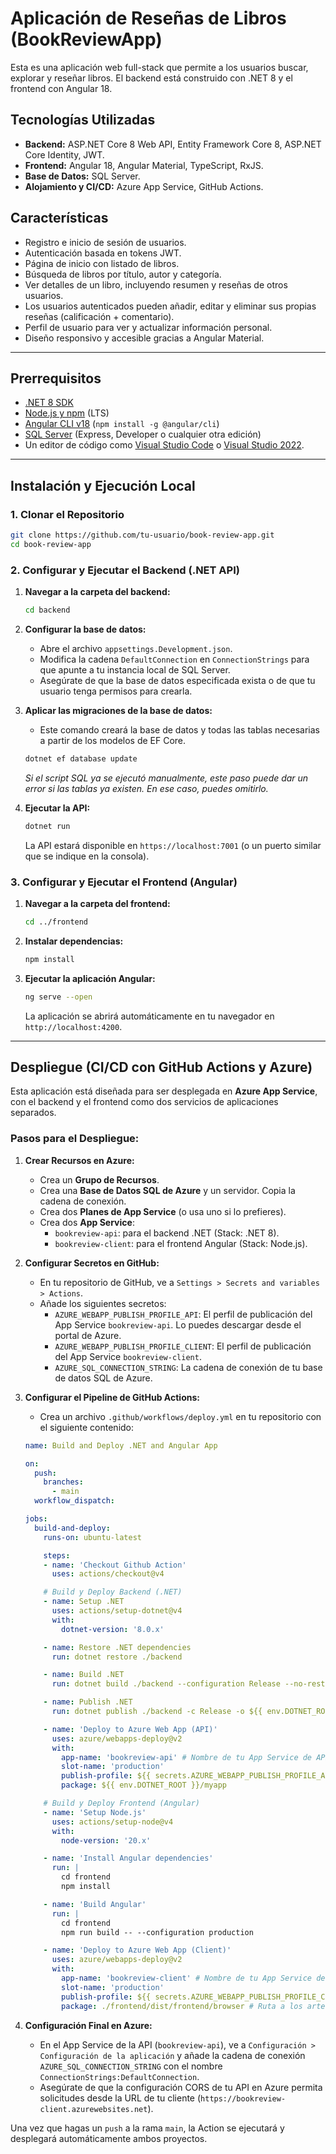 # Aplicación de Reseñas de Libros (BookReviewApp)

Esta es una aplicación web full-stack que permite a los usuarios buscar, explorar y reseñar libros. El backend está construido con .NET 8 y el frontend con Angular 18.

## Tecnologías Utilizadas

- **Backend:** ASP.NET Core 8 Web API, Entity Framework Core 8, ASP.NET Core Identity, JWT.
- **Frontend:** Angular 18, Angular Material, TypeScript, RxJS.
- **Base de Datos:** SQL Server.
- **Alojamiento y CI/CD:** Azure App Service, GitHub Actions.

## Características

-   Registro e inicio de sesión de usuarios.
-   Autenticación basada en tokens JWT.
-   Página de inicio con listado de libros.
-   Búsqueda de libros por título, autor y categoría.
-   Ver detalles de un libro, incluyendo resumen y reseñas de otros usuarios.
-   Los usuarios autenticados pueden añadir, editar y eliminar sus propias reseñas (calificación + comentario).
-   Perfil de usuario para ver y actualizar información personal.
-   Diseño responsivo y accesible gracias a Angular Material.

---

## Prerrequisitos

-   [.NET 8 SDK](https://dotnet.microsoft.com/download/dotnet/8.0)
-   [Node.js y npm](https://nodejs.org/) (LTS)
-   [Angular CLI v18](https://angular.io/cli) (`npm install -g @angular/cli`)
-   [SQL Server](https://www.microsoft.com/es-es/sql-server/sql-server-downloads) (Express, Developer o cualquier otra edición)
-   Un editor de código como [Visual Studio Code](https://code.visualstudio.com/) o [Visual Studio 2022](https://visualstudio.microsoft.com/).

---

## Instalación y Ejecución Local

### 1. Clonar el Repositorio

```bash
git clone https://github.com/tu-usuario/book-review-app.git
cd book-review-app
```

### 2. Configurar y Ejecutar el Backend (.NET API)

1.  **Navegar a la carpeta del backend:**
    ```bash
    cd backend
    ```

2.  **Configurar la base de datos:**
    -   Abre el archivo `appsettings.Development.json`.
    -   Modifica la cadena `DefaultConnection` en `ConnectionStrings` para que apunte a tu instancia local de SQL Server.
    -   Asegúrate de que la base de datos especificada exista o de que tu usuario tenga permisos para crearla.

3.  **Aplicar las migraciones de la base de datos:**
    -   Este comando creará la base de datos y todas las tablas necesarias a partir de los modelos de EF Core.
    ```bash
    dotnet ef database update
    ```
    *Si el script SQL ya se ejecutó manualmente, este paso puede dar un error si las tablas ya existen. En ese caso, puedes omitirlo.*

4.  **Ejecutar la API:**
    ```bash
    dotnet run
    ```
    La API estará disponible en `https://localhost:7001` (o un puerto similar que se indique en la consola).

### 3. Configurar y Ejecutar el Frontend (Angular)

1.  **Navegar a la carpeta del frontend:**
    ```bash
    cd ../frontend
    ```

2.  **Instalar dependencias:**
    ```bash
    npm install
    ```

3.  **Ejecutar la aplicación Angular:**
    ```bash
    ng serve --open
    ```
    La aplicación se abrirá automáticamente en tu navegador en `http://localhost:4200`.

---

## Despliegue (CI/CD con GitHub Actions y Azure)

Esta aplicación está diseñada para ser desplegada en **Azure App Service**, con el backend y el frontend como dos servicios de aplicaciones separados.

### Pasos para el Despliegue:

1.  **Crear Recursos en Azure:**
    -   Crea un **Grupo de Recursos**.
    -   Crea una **Base de Datos SQL de Azure** y un servidor. Copia la cadena de conexión.
    -   Crea dos **Planes de App Service** (o usa uno si lo prefieres).
    -   Crea dos **App Service**:
        -   `bookreview-api`: para el backend .NET (Stack: .NET 8).
        -   `bookreview-client`: para el frontend Angular (Stack: Node.js).

2.  **Configurar Secretos en GitHub:**
    -   En tu repositorio de GitHub, ve a `Settings > Secrets and variables > Actions`.
    -   Añade los siguientes secretos:
        -   `AZURE_WEBAPP_PUBLISH_PROFILE_API`: El perfil de publicación del App Service `bookreview-api`. Lo puedes descargar desde el portal de Azure.
        -   `AZURE_WEBAPP_PUBLISH_PROFILE_CLIENT`: El perfil de publicación del App Service `bookreview-client`.
        -   `AZURE_SQL_CONNECTION_STRING`: La cadena de conexión de tu base de datos SQL de Azure.

3.  **Configurar el Pipeline de GitHub Actions:**
    -   Crea un archivo `.github/workflows/deploy.yml` en tu repositorio con el siguiente contenido:

    ```yaml
    name: Build and Deploy .NET and Angular App

    on:
      push:
        branches:
          - main
      workflow_dispatch:

    jobs:
      build-and-deploy:
        runs-on: ubuntu-latest

        steps:
        - name: 'Checkout Github Action'
          uses: actions/checkout@v4

        # Build y Deploy Backend (.NET)
        - name: Setup .NET
          uses: actions/setup-dotnet@v4
          with:
            dotnet-version: '8.0.x'

        - name: Restore .NET dependencies
          run: dotnet restore ./backend

        - name: Build .NET
          run: dotnet build ./backend --configuration Release --no-restore

        - name: Publish .NET
          run: dotnet publish ./backend -c Release -o ${{ env.DOTNET_ROOT }}/myapp

        - name: 'Deploy to Azure Web App (API)'
          uses: azure/webapps-deploy@v2
          with:
            app-name: 'bookreview-api' # Nombre de tu App Service de API
            slot-name: 'production'
            publish-profile: ${{ secrets.AZURE_WEBAPP_PUBLISH_PROFILE_API }}
            package: ${{ env.DOTNET_ROOT }}/myapp

        # Build y Deploy Frontend (Angular)
        - name: 'Setup Node.js'
          uses: actions/setup-node@v4
          with:
            node-version: '20.x'

        - name: 'Install Angular dependencies'
          run: |
            cd frontend
            npm install

        - name: 'Build Angular'
          run: |
            cd frontend
            npm run build -- --configuration production

        - name: 'Deploy to Azure Web App (Client)'
          uses: azure/webapps-deploy@v2
          with:
            app-name: 'bookreview-client' # Nombre de tu App Service de cliente
            slot-name: 'production'
            publish-profile: ${{ secrets.AZURE_WEBAPP_PUBLISH_PROFILE_CLIENT }}
            package: ./frontend/dist/frontend/browser # Ruta a los artefactos de build de Angular

    ```

4.  **Configuración Final en Azure:**
    -   En el App Service de la API (`bookreview-api`), ve a `Configuración > Configuración de la aplicación` y añade la cadena de conexión `AZURE_SQL_CONNECTION_STRING` con el nombre `ConnectionStrings:DefaultConnection`.
    -   Asegúrate de que la configuración CORS de tu API en Azure permita solicitudes desde la URL de tu cliente (`https://bookreview-client.azurewebsites.net`).

Una vez que hagas un `push` a la rama `main`, la Action se ejecutará y desplegará automáticamente ambos proyectos.